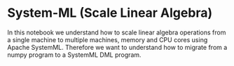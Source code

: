 # System-ML (Scale Linear Algebra)
In this notebook we understand how to scale linear algebra operations from a single machine to multiple machines, memory and CPU cores using Apache SystemML. Therefore we want to understand how to migrate from a numpy program to a SystemML DML program.
